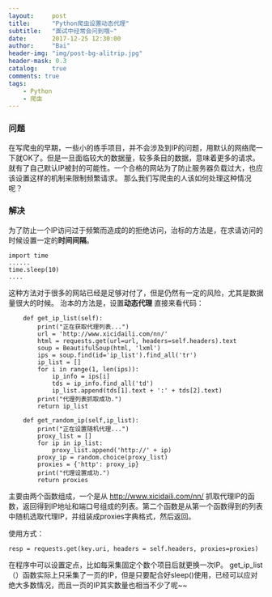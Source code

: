 ```yaml
---
layout:     post
title:      "Python爬虫设置动态代理"
subtitle:   "面试中经常会问到哦~"
date:       2017-12-25 12:30:00
author:     "Bai"
header-img: "img/post-bg-alitrip.jpg"
header-mask: 0.3
catalog:    true
comments: true
tags:
    - Python
    - 爬虫
---
```


### 问题
 在写爬虫的早期，一些小的练手项目，并不会涉及到IP的问题，用默认的网络爬一下就OK了。但是一旦面临较大的数据量，较多条目的数据，意味着更多的请求。就有了自己默认IP被封的可能性。一个合格的网站为了防止服务器负载过大，也应该设置这样的机制来限制频繁请求。
 那么我们写爬虫的人该如何处理这种情况呢？


### 解决
 为了防止一个IP访问过于频繁而造成的的拒绝访问，治标的方法是，在求请访问的时候设置一定的**时间间隔**。
 
  ```
  import time
  ......
  time.sleep(10)
  ....
  ```
   这种方法对于很多的网站已经是足够对付了，但是仍然有一定的风险，尤其是数据量很大的时候。
   治本的方法是，设置**动态代理**
   直接来看代码：
   
  
	    
        def get_ip_list(self):
	        print("正在获取代理列表...")
	        url = 'http://www.xicidaili.com/nn/'
	        html = requests.get(url=url, headers=self.headers).text
	        soup = BeautifulSoup(html, 'lxml')
	        ips = soup.find(id='ip_list').find_all('tr')
	        ip_list = []
	        for i in range(1, len(ips)):
	            ip_info = ips[i]
	            tds = ip_info.find_all('td')
	            ip_list.append(tds[1].text + ':' + tds[2].text)
	        print("代理列表抓取成功.")
	        return ip_list
	        
	    def get_random_ip(self,ip_list):
			print("正在设置随机代理...")
			proxy_list = []
			for ip in ip_list:
	            proxy_list.append('http://' + ip)
		    proxy_ip = random.choice(proxy_list)
		    proxies = {'http': proxy_ip}
	        print("代理设置成功.")
	        return proxies
 
 主要由两个函数组成，一个是从 http://www.xicidaili.com/nn/ 抓取代理IP的函数，返回得到IP地址和端口号组成的列表。第二个函数是从第一个函数得到的列表中随机选取代理IP，并组装成proxies字典格式，然后返回。
 
 使用方式：
 ```
 resp = requests.get(key.uri, headers = self.headers, proxies=proxies)
 ```

 在程序中可以设置定点，比如每采集固定个数个项目后就更换一次IP。
 get_ip_list（）函数实际上只采集了一页的IP，但是只要配合好sleep()使用，已经可以应对绝大多数情况，而且一页的IP其实数量也相当不少了呢~~